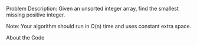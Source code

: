 Problem Description:
	Given an unsorted integer array, find the smallest missing positive integer.
	
Note:
	Your algorithm should run in O(n) time and uses constant extra space.
	
About the Code